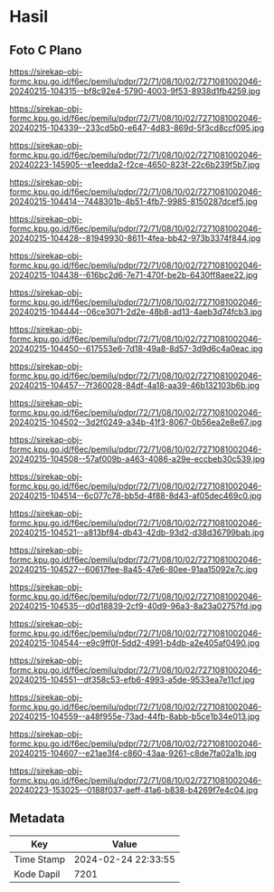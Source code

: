 # Hasil

## Foto C Plano

https://sirekap-obj-formc.kpu.go.id/f6ec/pemilu/pdpr/72/71/08/10/02/7271081002046-20240215-104315--bf8c92e4-5790-4003-9f53-8938d1fb4259.jpg

https://sirekap-obj-formc.kpu.go.id/f6ec/pemilu/pdpr/72/71/08/10/02/7271081002046-20240215-104339--233cd5b0-e647-4d83-869d-5f3cd8ccf095.jpg

https://sirekap-obj-formc.kpu.go.id/f6ec/pemilu/pdpr/72/71/08/10/02/7271081002046-20240223-145905--e1eedda2-f2ce-4650-823f-22c6b239f5b7.jpg

https://sirekap-obj-formc.kpu.go.id/f6ec/pemilu/pdpr/72/71/08/10/02/7271081002046-20240215-104414--7448301b-4b51-4fb7-9985-8150287dcef5.jpg

https://sirekap-obj-formc.kpu.go.id/f6ec/pemilu/pdpr/72/71/08/10/02/7271081002046-20240215-104428--81949930-8611-4fea-bb42-973b3374f844.jpg

https://sirekap-obj-formc.kpu.go.id/f6ec/pemilu/pdpr/72/71/08/10/02/7271081002046-20240215-104438--616bc2d6-7e71-470f-be2b-6430ff8aee22.jpg

https://sirekap-obj-formc.kpu.go.id/f6ec/pemilu/pdpr/72/71/08/10/02/7271081002046-20240215-104444--06ce3071-2d2e-48b8-ad13-4aeb3d74fcb3.jpg

https://sirekap-obj-formc.kpu.go.id/f6ec/pemilu/pdpr/72/71/08/10/02/7271081002046-20240215-104450--617553e6-7d18-49a8-8d57-3d9d6c4a0eac.jpg

https://sirekap-obj-formc.kpu.go.id/f6ec/pemilu/pdpr/72/71/08/10/02/7271081002046-20240215-104457--7f360028-84df-4a18-aa39-46b132103b6b.jpg

https://sirekap-obj-formc.kpu.go.id/f6ec/pemilu/pdpr/72/71/08/10/02/7271081002046-20240215-104502--3d2f0249-a34b-41f3-8067-0b56ea2e8e67.jpg

https://sirekap-obj-formc.kpu.go.id/f6ec/pemilu/pdpr/72/71/08/10/02/7271081002046-20240215-104508--57af009b-a463-4086-a29e-eccbeb30c539.jpg

https://sirekap-obj-formc.kpu.go.id/f6ec/pemilu/pdpr/72/71/08/10/02/7271081002046-20240215-104514--6c077c78-bb5d-4f88-8d43-af05dec469c0.jpg

https://sirekap-obj-formc.kpu.go.id/f6ec/pemilu/pdpr/72/71/08/10/02/7271081002046-20240215-104521--a813bf84-db43-42db-93d2-d38d36799bab.jpg

https://sirekap-obj-formc.kpu.go.id/f6ec/pemilu/pdpr/72/71/08/10/02/7271081002046-20240215-104527--60617fee-8a45-47e6-80ee-91aa15092e7c.jpg

https://sirekap-obj-formc.kpu.go.id/f6ec/pemilu/pdpr/72/71/08/10/02/7271081002046-20240215-104535--d0d18839-2cf9-40d9-96a3-8a23a02757fd.jpg

https://sirekap-obj-formc.kpu.go.id/f6ec/pemilu/pdpr/72/71/08/10/02/7271081002046-20240215-104544--e9c9ff0f-5dd2-4991-b4db-a2e405af0490.jpg

https://sirekap-obj-formc.kpu.go.id/f6ec/pemilu/pdpr/72/71/08/10/02/7271081002046-20240215-104551--df358c53-efb6-4993-a5de-9533ea7e11cf.jpg

https://sirekap-obj-formc.kpu.go.id/f6ec/pemilu/pdpr/72/71/08/10/02/7271081002046-20240215-104559--a48f955e-73ad-44fb-8abb-b5ce1b34e013.jpg

https://sirekap-obj-formc.kpu.go.id/f6ec/pemilu/pdpr/72/71/08/10/02/7271081002046-20240215-104607--e21ae3f4-c860-43aa-9261-c8de7fa02a1b.jpg

https://sirekap-obj-formc.kpu.go.id/f6ec/pemilu/pdpr/72/71/08/10/02/7271081002046-20240223-153025--0188f037-aeff-41a6-b838-b4269f7e4c04.jpg


## Metadata

| Key        | Value               |
| ---------- | ------------------- |
| Time Stamp | 2024-02-24 22:33:55 |
| Kode Dapil | 7201                |



